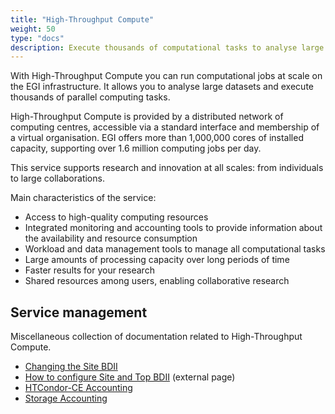 ```yaml
---
title: "High-Throughput Compute"
weight: 50
type: "docs"
description: Execute thousands of computational tasks to analyse large datasets
---
```


With High-Throughput Compute you can run computational jobs at scale on the EGI
infrastructure. It allows you to analyse large datasets and execute thousands of
parallel computing tasks.

High-Throughput Compute is provided by a distributed network of computing
centres, accessible via a standard interface and membership of a virtual
organisation. EGI offers more than 1,000,000 cores of installed capacity,
supporting over 1.6 million computing jobs per day.

This service supports research and innovation at all scales: from individuals to
large collaborations.

Main characteristics of the service:

- Access to high-quality computing resources
- Integrated monitoring and accounting tools to provide information about the
  availability and resource consumption
- Workload and data management tools to manage all computational tasks
- Large amounts of processing capacity over long periods of time
- Faster results for your research
- Shared resources among users, enabling collaborative research

## Service management

Miscellaneous collection of documentation related to High-Throughput Compute.

- [Changing the Site BDII](./changing-site-bdii)
- [How to configure Site and Top BDII](https://twiki.cern.ch/twiki/bin/view/LCG/BDIIconfigYAIMel9) (external page)
- [HTCondor-CE Accounting](./htcondor-ce-accounting)
- [Storage Accounting](./storage-accounting)
